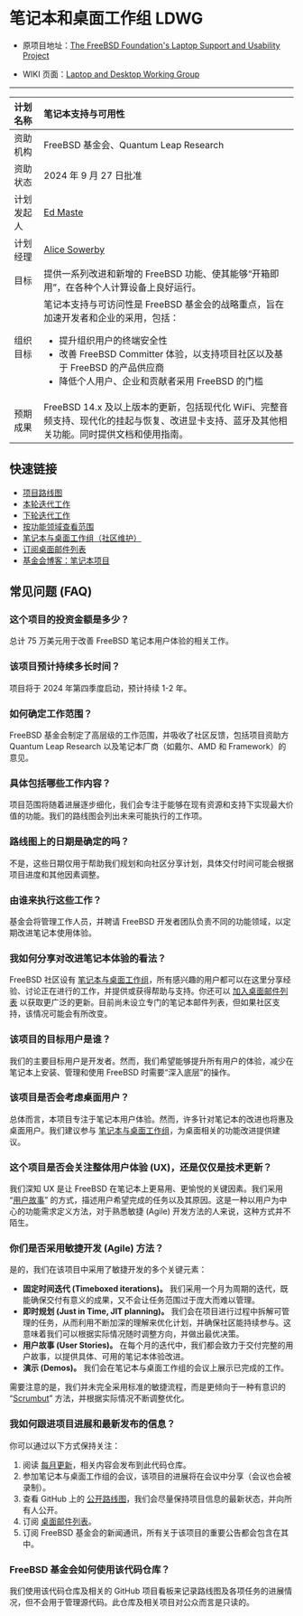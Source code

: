 # 笔记本和桌面工作组 LDWG

- 原项目地址：[The FreeBSD Foundation's Laptop Support and Usability Project](https://github.com/FreeBSDFoundation/proj-laptop/)

- WIKI 页面：[Laptop and Desktop Working Group](https://wiki.freebsd.org/LaptopDesktopWorkingGroup)

---

| 计划名称 | 笔记本支持与可用性 |  
| :---- | :---- |  
| 资助机构 | FreeBSD 基金会、Quantum Leap Research |  
| 资助状态 | 2024 年 9 月 27 日批准 |  
| 计划发起人 | [Ed Maste](https://github.com/emaste) |  
| 计划经理 | [Alice Sowerby](https://github.com/alice-sowerby) |  
| 目标 | 提供一系列改进和新增的 FreeBSD 功能、使其能够“开箱即用”，在各种个人计算设备上良好运行。 |  
| 组织目标 | 笔记本支持与可访问性是 FreeBSD 基金会的战略重点，旨在加速开发者和企业的采用，包括：<br/> <ul><li>提升组织用户的终端安全性</li> <li>改善 FreeBSD Committer 体验，以支持项目社区以及基于 FreeBSD 的产品供应商</li><li>降低个人用户、企业和贡献者采用 FreeBSD 的门槛</li></ul> |  
| 预期成果 | FreeBSD 14.x 及以上版本的更新，包括现代化 WiFi、完整音频支持、现代化的挂起与恢复、改进显卡支持、蓝牙及其他相关功能。同时提供文档和使用指南。 |  


## 快速链接  

- [项目路线图](https://github.com/orgs/FreeBSDFoundation/projects/1/views/4)  
- [本轮迭代工作](https://github.com/orgs/FreeBSDFoundation/projects/1/views/1)  
- [下轮迭代工作](https://github.com/orgs/FreeBSDFoundation/projects/1/views/2)  
- [按功能领域查看范围](https://github.com/orgs/FreeBSDFoundation/projects/1/views/3)  
- [笔记本与桌面工作组（社区维护）](https://wiki.freebsd.org/LaptopDesktopWorkingGroup)  
- [订阅桌面邮件列表](https://lists.freebsd.org/subscription/freebsd-desktop)  
- [基金会博客：笔记本项目](https://freebsdfoundation.org/blog/why-laptop-support-why-now-freebsds-strategic-move-toward-broader-adoption/)  



## 常见问题 (FAQ)  

### 这个项目的投资金额是多少？  

总计 75 万美元用于改善 FreeBSD 笔记本用户体验的相关工作。  

### 该项目预计持续多长时间？  

项目将于 2024 年第四季度启动，预计持续 1-2 年。  

### 如何确定工作范围？  

FreeBSD 基金会制定了高层级的工作范围，并吸收了社区反馈，包括项目资助方 Quantum Leap Research 以及笔记本厂商（如戴尔、AMD 和 Framework）的意见。  

### 具体包括哪些工作内容？  

项目范围将随着进展逐步细化，我们会专注于能够在现有资源和支持下实现最大价值的功能。我们的路线图会列出未来可能执行的工作项。  

### 路线图上的日期是确定的吗？  

不是，这些日期仅用于帮助我们规划和向社区分享计划，具体交付时间可能会根据项目进度和其他因素调整。  

### 由谁来执行这些工作？  

基金会将管理工作人员，并聘请 FreeBSD 开发者团队负责不同的功能领域，以定期改进笔记本使用体验。

### 我如何分享对改进笔记本体验的看法？  

FreeBSD 社区设有 [笔记本与桌面工作组](https://wiki.freebsd.org/LaptopDesktopWorkingGroup)，所有感兴趣的用户都可以在这里分享经验、讨论正在进行的工作，并提供或获得帮助与支持。你还可以 [加入桌面邮件列表](https://lists.freebsd.org/subscription/freebsd-desktop) 以获取更广泛的更新。目前尚未设立专门的笔记本邮件列表，但如果社区支持，该情况可能会有所改变。  

### 该项目的目标用户是谁？  

我们的主要目标用户是开发者。然而，我们希望能够提升所有用户的体验，减少在笔记本上安装、管理和使用 FreeBSD 时需要“深入底层”的操作。  

### 该项目是否会考虑桌面用户？  

总体而言，本项目专注于笔记本用户体验。然而，许多针对笔记本的改进也将惠及桌面用户。我们建议参与 [笔记本与桌面工作组](https://wiki.freebsd.org/LaptopDesktopWorkingGroup)，为桌面相关的功能改进提供建议。  

### 这个项目是否会关注整体用户体验 (UX)，还是仅仅是技术更新？  

我们深知 UX 是让 FreeBSD 在笔记本上更易用、更愉悦的关键因素。我们采用 “[用户故事](https://www.mountaingoatsoftware.com/agile/user-stories)” 的方式，描述用户希望完成的任务以及其原因。这是一种以用户为中心的功能需求定义方法，对于熟悉敏捷 (Agile) 开发方法的人来说，这种方式并不陌生。  

### 你们是否采用敏捷开发 (Agile) 方法？  

是的，我们在该项目中采用了敏捷开发的多个关键元素：  

- **固定时间迭代 (Timeboxed iterations)。** 我们采用一个月为周期的迭代，既能确保交付有意义的成果，又不会让任务范围过于庞大而难以管理。  
- **即时规划 (Just in Time, JIT planning)。** 我们会在项目进行过程中拆解可管理的任务，从而利用不断加深的理解来优化计划，并确保社区能持续参与。这意味着我们可以根据实际情况随时调整方向，并做出最优决策。  
- **用户故事 (User Stories)。** 在每个月的迭代中，我们都会致力于交付完整的用户故事，以提供具体、可用的笔记本体验改进。  
- **演示 (Demos)。** 我们会在笔记本与桌面工作组的会议上展示已完成的工作。  

需要注意的是，我们并未完全采用标准的敏捷流程，而是更倾向于一种有意识的 “[Scrumbut](https://t2informatik.de/en/smartpedia/scrumbut/)” 方法，并根据实际情况不断调整优化。  

### 我如何跟进项目进展和最新发布的信息？  

你可以通过以下方式保持关注：  

1. 阅读 [每月更新](monthly-updates)，相关内容会发布到此代码仓库。  
2. 参加笔记本与桌面工作组的会议，该项目的进展将在会议中分享（会议也会被录制）。  
3. 查看 GitHub 上的 [公开路线图](https://github.com/orgs/FreeBSDFoundation/projects/1/views/4)，我们会尽量保持项目信息的最新状态，并向所有人公开。  
4. 订阅 [桌面邮件列表](https://lists.freebsd.org/subscription/freebsd-desktop)。  
5. 订阅 FreeBSD 基金会的新闻通讯，所有关于该项目的重要公告都会包含在其中。  

### FreeBSD 基金会如何使用该代码仓库？  

我们使用该代码仓库及相关的 GitHub 项目看板来记录路线图及各项任务的进展情况，但不会用于管理源代码。此仓库及相关项目对公众而言是只读的。
